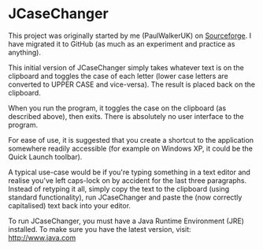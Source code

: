 # JCaseChanger

This project was originally started by me (PaulWalkerUK) on [Sourceforge](https://sourceforge.net/projects/jcasechanger/). I have migrated it to GitHub (as much as an experiment and practice as anything).

This initial version of JCaseChanger simply takes whatever text is on the clipboard and toggles the case of each letter (lower case letters are converted to UPPER CASE and vice-versa). The result is placed back on the clipboard.

When you run the program, it toggles the case on the clipboard (as described above), then exits. There is absolutely no user interface to the program.

For ease of use, it is suggested that you create a shortcut to the application somewhere readily accessible (for example on Windows XP, it could be the Quick Launch toolbar).

A typical use-case would be if you're typing something in a text editor and realise you've left caps-lock on by accident for the last three paragraphs. Instead of retyping it all, simply copy the text to the clipboard (using standard functionality), run JCaseChanger and paste the (now correctly capitalised) text back into your editor.

To run JCaseChanger, you must have a Java Runtime Environment (JRE) installed. To make sure you have the latest version, visit: http://www.java.com

